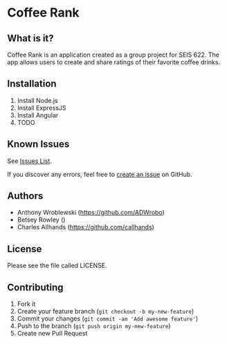 # Coffee Rank

## What is it?

Coffee Rank is an application created as a group project for SEIS 622. The app allows users to create and share ratings of their favorite coffee drinks.

## Installation

1. Install Node.js
2. Install ExpressJS
3. Install Angular
4. TODO

## Known Issues
See [Issues List](https://github.com/ADWrobo/coffee-ranking-platform/issues).

If you discover any errors, feel free to [create an issue](https://github.com/ADWrobo/coffee-ranking-platform/issues/new) on GitHub.

## Authors

* Anthony Wroblewski (https://github.com/ADWrobo)
* Betsey Rowley ()
* Charles Allhands (https://github.com/callhands)

## License

Please see the file called LICENSE.

## Contributing

1. Fork it
2. Create your feature branch (`git checkout -b my-new-feature`)
3. Commit your changes (`git commit -am 'Add awesome feature'`)
4. Push to the branch (`git push origin my-new-feature`)
5. Create new Pull Request
